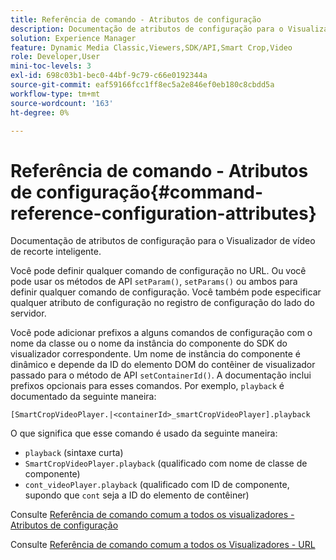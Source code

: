 ```yaml
---
title: Referência de comando - Atributos de configuração
description: Documentação de atributos de configuração para o Visualizador de vídeo de recorte inteligente.
solution: Experience Manager
feature: Dynamic Media Classic,Viewers,SDK/API,Smart Crop,Video
role: Developer,User
mini-toc-levels: 3
exl-id: 698c03b1-bec0-44bf-9c79-c66e0192344a
source-git-commit: eaf59166fcc1ff8ec5a2e846ef0eb180c8cbdd5a
workflow-type: tm+mt
source-wordcount: '163'
ht-degree: 0%

---
```



# Referência de comando - Atributos de configuração{#command-reference-configuration-attributes}

Documentação de atributos de configuração para o Visualizador de vídeo de recorte inteligente.

Você pode definir qualquer comando de configuração no URL. Ou você pode usar os métodos de API `setParam()`, `setParams()` ou ambos para definir qualquer comando de configuração. Você também pode especificar qualquer atributo de configuração no registro de configuração do lado do servidor.

Você pode adicionar prefixos a alguns comandos de configuração com o nome da classe ou o nome da instância do componente do SDK do visualizador correspondente. Um nome de instância do componente é dinâmico e depende da ID do elemento DOM do contêiner de visualizador passado para o método de API `setContainerId()`. A documentação inclui prefixos opcionais para esses comandos. Por exemplo, `playback` é documentado da seguinte maneira:

```
[SmartCropVideoPlayer.|<containerId>_smartCropVideoPlayer].playback
```

O que significa que esse comando é usado da seguinte maneira:

* `playback` (sintaxe curta)
* `SmartCropVideoPlayer.playback` (qualificado com nome de classe de componente)
* `cont_videoPlayer.playback` (qualificado com ID de componente, supondo que `cont` seja a ID do elemento de contêiner)

Consulte [Referência de comando comum a todos os visualizadores - Atributos de configuração](../../../r-html5-viewer-20-cmdref-configattrib/r-html5-viewer-20-cmdref-configattrib.md#concept-850e0f2c49b949deb7cfbfd330d329bd)

Consulte [Referência de comando comum a todos os Visualizadores - URL](../../../c-html5-viewer-20-cmdref-url/c-html5-viewer-20-cmdref-url.md#concept-9b337f349b7b406b8c33c7ee96b3e226)

